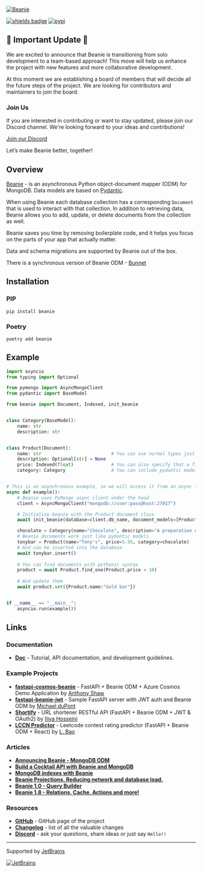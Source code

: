 [![Beanie](https://raw.githubusercontent.com/roman-right/beanie/main/assets/logo/white_bg.svg)](https://github.com/roman-right/beanie)

[![shields badge](https://shields.io/badge/-docs-blue)](https://beanie-odm.dev)
[![pypi](https://img.shields.io/pypi/v/beanie.svg)](https://pypi.python.org/pypi/beanie)

## 📢 Important Update 📢

We are excited to announce that Beanie is transitioning from solo development to a team-based approach! This move will help us enhance the project with new features and more collaborative development.

At this moment we are establishing a board of members that will decide all the future steps of the project. We are looking for contributors and maintainers to join the board.

### Join Us
If you are interested in contributing or want to stay updated, please join our Discord channel. We're looking forward to your ideas and contributions!

[Join our Discord](https://discord.gg/AwwTrbCASP)

Let’s make Beanie better, together!

## Overview

[Beanie](https://github.com/roman-right/beanie) - is an asynchronous Python object-document mapper (ODM) for MongoDB. Data models are based on [Pydantic](https://pydantic-docs.helpmanual.io/).

When using Beanie each database collection has a corresponding `Document` that
is used to interact with that collection. In addition to retrieving data,
Beanie allows you to add, update, or delete documents from the collection as
well.

Beanie saves you time by removing boilerplate code, and it helps you focus on
the parts of your app that actually matter.

Data and schema migrations are supported by Beanie out of the box.

There is a synchronous version of Beanie ODM - [Bunnet](https://github.com/roman-right/bunnet)

## Installation

### PIP

```shell
pip install beanie
```

### Poetry

```shell
poetry add beanie
```
## Example

```python
import asyncio
from typing import Optional

from pymongo import AsyncMongoClient
from pydantic import BaseModel

from beanie import Document, Indexed, init_beanie


class Category(BaseModel):
    name: str
    description: str


class Product(Document):
    name: str                          # You can use normal types just like in pydantic
    description: Optional[str] = None
    price: Indexed(float)              # You can also specify that a field should correspond to an index
    category: Category                 # You can include pydantic models as well


# This is an asynchronous example, so we will access it from an async function
async def example():
    # Beanie uses PyMongo async client under the hood 
    client = AsyncMongoClient("mongodb://user:pass@host:27017")

    # Initialize beanie with the Product document class
    await init_beanie(database=client.db_name, document_models=[Product])

    chocolate = Category(name="Chocolate", description="A preparation of roasted and ground cacao seeds.")
    # Beanie documents work just like pydantic models
    tonybar = Product(name="Tony's", price=5.95, category=chocolate)
    # And can be inserted into the database
    await tonybar.insert() 
    
    # You can find documents with pythonic syntax
    product = await Product.find_one(Product.price < 10)
    
    # And update them
    await product.set({Product.name:"Gold bar"})


if __name__ == "__main__":
    asyncio.run(example())
```

## Links

### Documentation

- **[Doc](https://beanie-odm.dev/)** - Tutorial, API documentation, and development guidelines.

### Example Projects

- **[fastapi-cosmos-beanie](https://github.com/tonybaloney/ants-azure-demos/tree/master/fastapi-cosmos-beanie)** - FastAPI + Beanie ODM + Azure Cosmos Demo Application by [Anthony Shaw](https://github.com/tonybaloney)
- **[fastapi-beanie-jwt](https://github.com/flyinactor91/fastapi-beanie-jwt)** - 
  Sample FastAPI server with JWT auth and Beanie ODM by [Michael duPont](https://github.com/flyinactor91)
- **[Shortify](https://github.com/IHosseini083/Shortify)** - URL shortener RESTful API (FastAPI + Beanie ODM + JWT & OAuth2) by [
Iliya Hosseini](https://github.com/IHosseini083)
- **[LCCN Predictor](https://github.com/baoliay2008/lccn_predictor)** - Leetcode contest rating predictor (FastAPI + Beanie ODM + React) by [L. Bao](https://github.com/baoliay2008)

### Articles

- **[Announcing Beanie - MongoDB ODM](https://dev.to/romanright/announcing-beanie-mongodb-odm-56e)**
- **[Build a Cocktail API with Beanie and MongoDB](https://developer.mongodb.com/article/beanie-odm-fastapi-cocktails/)**
- **[MongoDB indexes with Beanie](https://dev.to/romanright/mongodb-indexes-with-beanie-43e8)**
- **[Beanie Projections. Reducing network and database load.](https://dev.to/romanright/beanie-projections-reducing-network-and-database-load-3bih)**
- **[Beanie 1.0 - Query Builder](https://dev.to/romanright/announcing-beanie-1-0-mongodb-odm-with-query-builder-4mbl)**
- **[Beanie 1.8 - Relations, Cache, Actions and more!](https://dev.to/romanright/announcing-beanie-odm-18-relations-cache-actions-and-more-24ef)**

### Resources

- **[GitHub](https://github.com/roman-right/beanie)** - GitHub page of the
  project
- **[Changelog](https://beanie-odm.dev/changelog)** - list of all
  the valuable changes
- **[Discord](https://discord.gg/AwwTrbCASP)** - ask your questions, share
  ideas or just say `Hello!!`

----
Supported by [JetBrains](https://jb.gg/OpenSource)

[![JetBrains](https://raw.githubusercontent.com/roman-right/beanie/main/assets/logo/jetbrains.svg)](https://jb.gg/OpenSource)
